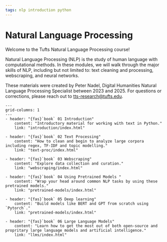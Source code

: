 ```yaml
---
tags: nlp introduction python
---
```


# Natural Language Processing

Welcome to the Tufts Natural Language Processing course!

Natural Language Processing (NLP) is the study of human language with computational methods. In these modules, we will walk through the major skills of NLP, including but not limited to: text cleaning and processing, webscraping, and neural networks.

These materials were created by Peter Nadel, Digital Humanities Natural Language Processing Specialist between 2023 and 2025. For questions or corrections, please reach out to tts-research@tufts.edu.

```{gallery-grid}
---
grid-columns: 1
---
- header: "{fas}`book` 01 Introduction"
	content: "Introductory material for working with text in Python."
	link: "introduction/index.html"

- header: "{fas}`book` 02 Text Processing"
	content: "How to clean and begin to analyze large corpora including regex, TF-IDF and topic modelling."
	link: "text-proc/index.html"

- header: "{fas}`book` 03 Webscraping"
	content: "Explore data collection and curation."
	link: "webscraping/index.html"

- header: "{fas}`book` 04 Using Pretrained Models "
	content: "Wrap your head around common NLP tasks by using these pretrained models."
	link: "pretrained-models/index.html"

- header: "{fas}`book` 05 Deep learning"
	content: "Build models like BERT and GPT from scratch using `Pytorch`."
	link: "pretrained-models/index.html"

- header: "{fas}`book` 06 Large Language Models"
	content: "Learn how to get the most out of both open-source and propritary large language models and artificial intelligence."
	link: "llms/index.html"
```
